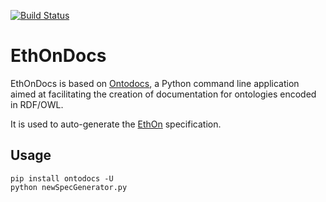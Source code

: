[![Build Status](https://travis-ci.org/ConsenSys/EthOnDocs.svg?branch=master)](https://travis-ci.org/ConsenSys/EthOnDocs)

EthOnDocs
=======================

EthOnDocs is based on [Ontodocs](https://github.com/lambdamusic/Ontodocs), a Python command line application aimed at facilitating the creation of documentation for ontologies encoded in RDF/OWL.

It is used to auto-generate the [EthOn](https://github.com/ConsenSys/EthOn) specification.

Usage
------------

```
pip install ontodocs -U
python newSpecGenerator.py
```
